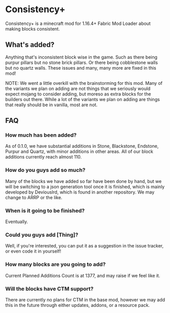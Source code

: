 # Consistency+

Consistency+ is a minecraft mod for 1.16.4+ Fabric Mod Loader about making blocks consistent. 

## What's added?

Anything that's inconsistent block wise in the game. Such as there being purpur pillars but no stone brick pillars. Or there being cobblestone walls but no quartz walls. These issues and many, many more are fixed in this mod!

NOTE: We went a little overkill with the brainstorming for this mod.  Many of the variants we plan on adding are not things that we seriously would expect mojang to consider adding, but moreso as extra blocks for the builders out there.  While a lot of the variants we plan on adding are things that really should be in vanilla, most are not.

## FAQ

### How much has been added?
As of 0.1.0, we have substantial additions in Stone, Blackstone, Endstone, Purpur and Quartz, with minor additions in other areas. All of our block additions currently reach almost 110.

### How do you guys add so much?
Many of the blocks we have added so far have been done by hand, but we will be switching to a json generation tool once it is finished, which is mainly developed by Deviouslrd, which is found in another repository. We may change to ARRP or the like.

### When is it going to be finished?
Eventually.

### Could you guys add [Thing]?
Well, if you're interested, you can put it as a suggestion in the issue tracker, or even code it in yourself!

### How many blocks are you going to add?
Current Planned Additions Count is at 1377, and may raise if we feel like it.

### Will the blocks have CTM support?
There are currently no plans for CTM in the base mod, however we may add this in the future through either updates, addons, or a resource pack. 


